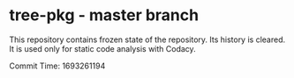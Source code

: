 # tree-pkg - master branch

This repository contains frozen state of the repository.
Its history is cleared. It is used only for static code
analysis with Codacy.

Commit Time: 1693261194